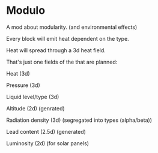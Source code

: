 # Modulo
A mod about modularity. (and environmental effects)

Every block will emit heat dependent on the type.

Heat will spread through a 3d heat field.

That's just one fields of the  that are planned:

  Heat (3d)

  Pressure (3d)

  Liquid level/type (3d)

  Altitude (2d) (genrated)

  Radiation density (3d) (segregated into types (alpha/beta))

  Lead content (2.5d) (generated)

  Luminosity (2d) (for solar panels)
